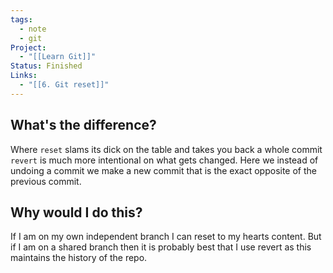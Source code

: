 ```yaml
---
tags:
  - note
  - git
Project:
  - "[[Learn Git]]"
Status: Finished
Links:
  - "[[6. Git reset]]"
---
```

## What's the difference?
Where `reset` slams its dick on the table and takes you back a whole commit `revert` is much more intentional on what gets changed. Here we instead of undoing a commit we make a new commit that is the exact opposite of the previous commit. 

## Why would I do this?
If I am on my own independent branch I can reset to my hearts content. But if I am on a shared branch then it is probably best that I use revert as this maintains the history of the repo. 
